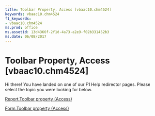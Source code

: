 ```yaml
---
title: Toolbar Property, Access [vbaac10.chm4524]
keywords: vbaac10.chm4524
f1_keywords:
- vbaac10.chm4524
ms.prod: office
ms.assetid: 13d4366f-2f1d-4a73-a2e9-f02b331452b3
ms.date: 06/08/2017
---
```



# Toolbar Property, Access [vbaac10.chm4524]

Hi there! You have landed on one of our F1 Help redirector pages. Please select the topic you were looking for below.

[Report.Toolbar property (Access)](http://msdn.microsoft.com/library/e897d294-2d8d-aca7-9aed-4bd2ebd23552%28Office.15%29.aspx)

[Form.Toolbar property (Access)](http://msdn.microsoft.com/library/a004200c-5404-c3ba-f00d-591c0f0a545d%28Office.15%29.aspx)


